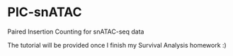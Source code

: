 # PIC-snATAC
Paired Insertion Counting for snATAC-seq data 

The tutorial will be provided once I finish my Survival Analysis homework :)
